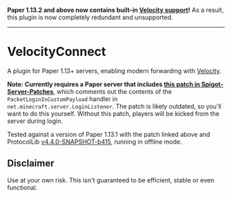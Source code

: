 **Paper 1.13.2 and above now contains built-in [Velocity support](https://velocity.readthedocs.io/en/latest/users/player-info-forwarding.html#paper)!**
As a result, this plugin is now completely redundant and unsupported.

---

# VelocityConnect

A plugin for Paper 1.13+ servers, enabling modern forwarding with [Velocity](https://github.com/astei/velocity).

**Note: Currently requires a Paper server that includes [this patch in Spigot-Server-Patches](https://gist.github.com/md678685/580dd7685d28c2e850fdd41c1d1376db)**,
which comments out the contents of the `PacketLoginInCustomPayload` handler in `net.minecraft.server.LoginListener`. The patch is likely outdated, so you'll want to do this yourself. Without this patch, players will be kicked from the server during login.

Tested against a version of Paper 1.13.1 with the patch linked above and ProtocolLib [v4.4.0-SNAPSHOT-b415](http://ci.dmulloy2.net/job/ProtocolLib/415/), running in offline mode.

## Disclaimer

Use at your own risk. This isn't guaranteed to be efficient, stable or even functional.
